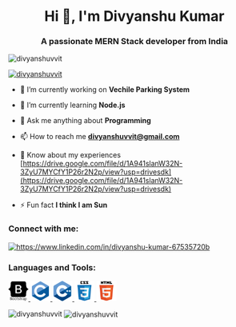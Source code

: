 <h1 align="center">Hi 👋, I'm Divyanshu Kumar</h1>
<h3 align="center">A passionate MERN Stack developer from India</h3>

<p align="left"> <img src="https://komarev.com/ghpvc/?username=divyanshuvvit&label=Profile%20views&color=0e75b6&style=flat" alt="divyanshuvvit" /> </p>

<p align="left"> <a href="https://github.com/ryo-ma/github-profile-trophy"><img src="https://github-profile-trophy.vercel.app/?username=divyanshuvvit" alt="divyanshuvvit" /></a> </p>

- 🔭 I’m currently working on **Vechile Parking System**

- 🌱 I’m currently learning **Node.js**

- 💬 Ask me anything about **Programming**

- 📫 How to reach me **divyanshuvvit@gmail.com**

- 📄 Know about my experiences [https://drive.google.com/file/d/1A941slanW32N-3ZyU7MYCfY1P26r2N2p/view?usp=drivesdk](https://drive.google.com/file/d/1A941slanW32N-3ZyU7MYCfY1P26r2N2p/view?usp=drivesdk)

- ⚡ Fun fact **I think I am Sun**

<h3 align="left">Connect with me:</h3>
<p align="left">
<a href="https://www.linkedin.com/in/divyanshukr12/" target="blank"><img align="center" src="https://raw.githubusercontent.com/rahuldkjain/github-profile-readme-generator/master/src/images/icons/Social/linked-in-alt.svg" alt="https://www.linkedin.com/in/divyanshu-kumar-67535720b" height="30" width="40" /></a>
</p>

<h3 align="left">Languages and Tools:</h3>
<p align="left"> <a href="https://getbootstrap.com" target="_blank" rel="noreferrer"> <img src="https://raw.githubusercontent.com/devicons/devicon/master/icons/bootstrap/bootstrap-plain-wordmark.svg" alt="bootstrap" width="40" height="40"/> </a> <a href="https://www.cprogramming.com/" target="_blank" rel="noreferrer"> <img src="https://raw.githubusercontent.com/devicons/devicon/master/icons/c/c-original.svg" alt="c" width="40" height="40"/> </a> <a href="https://www.w3schools.com/cpp/" target="_blank" rel="noreferrer"> <img src="https://raw.githubusercontent.com/devicons/devicon/master/icons/cplusplus/cplusplus-original.svg" alt="cplusplus" width="40" height="40"/> </a> <a href="https://www.w3schools.com/css/" target="_blank" rel="noreferrer"> <img src="https://raw.githubusercontent.com/devicons/devicon/master/icons/css3/css3-original-wordmark.svg" alt="css3" width="40" height="40"/> </a> <a href="https://www.w3.org/html/" target="_blank" rel="noreferrer"> <img src="https://raw.githubusercontent.com/devicons/devicon/master/icons/html5/html5-original-wordmark.svg" alt="html5" width="40" height="40"/> </a> </p>

<p><img align="left" src="https://github-readme-stats.vercel.app/api/top-langs?username=divyanshuvvit&show_icons=true&locale=en&layout=compact" alt="divyanshuvvit" /></p>

<p>&nbsp;<img align="center" src="https://github-readme-stats.vercel.app/api?username=divyanshuvvit&show_icons=true&locale=en" alt="divyanshuvvit" /></p>
